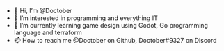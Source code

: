 - 👋 Hi, I’m @Doctober
- 👀 I’m interested in programming and everything IT
- 🌱 I’m currently learning game design using Godot, Go programming language and terraform
- 📫 How to reach me @Doctober on Github, Doctober#9327 on Discord

<!---
Doctober/Doctober is a ✨ special ✨ repository because its `README.md` (this file) appears on your GitHub profile.
You can click the Preview link to take a look at your changes.
--->
